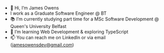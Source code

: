 - 👋 Hi, I’m James Owens
- I work as a Graduate Software Engineer @ BT
- 📚 I’m currently studying part time for a MSc Software Development @ Queen's University Belfast
- 🌱 I’m learning Web Development & exploring TypeScript
- 📫 You can reach me on LinkedIn or via email (jamesowensdev@gmail.com)

<!---
jamesowensdev/jamesowensdev is a ✨ special ✨ repository because its `README.md` (this file) appears on your GitHub profile.
You can click the Preview link to take a look at your changes.
--->

